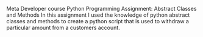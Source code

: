 Meta Developer course Python Programming Assignment: Abstract Classes and Methods
In this assignment I used the knowledge of python abstract classes and methods to create a python 
script that is used to withdraw a particular amount from a customers account. 
